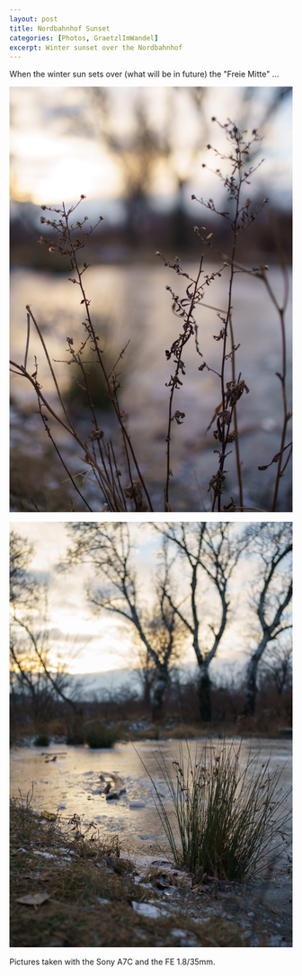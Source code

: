 ```yaml
---
layout: post
title: Nordbahnhof Sunset
categories: [Photos, GraetzlImWandel]
excerpt: Winter sunset over the Nordbahnhof
---
```


When the winter sun sets over (what will be in future) the "Freie Mitte" ...

!["Grätzl im Wandel" - Nordbahnhof Sunset](../images/20210213/nordbahnhof-sunset_1.jpg)

!["Grätzl im Wandel" - Nordbahnhof Sunset](../images/20210213/nordbahnhof-sunset_2.jpg)

Pictures taken with the Sony A7C and the FE 1.8/35mm.
